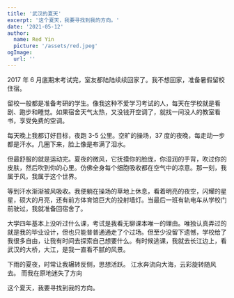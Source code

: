 ```yaml
---
title: '武汉的夏天'
excerpt: '这个夏天，我要寻找到我的方向。'
date: '2021-05-12'
author:
  name: Red Yin
  picture: '/assets/red.jpeg'
ogImage:
  url: ''
---
```


2017 年 6 月底期末考试完，室友都陆陆续续回家了。我不想回家，准备暑假留校住宿。

留校一般都是准备考研的学生。像我这种不爱学习考试的人，每天在学校就是看剧、跑步和睡觉。如果宿舍天气太热，又没钱开空调了，就找一间没人的教室看书，享受免费的空调。

每天晚上我都订好目标，夜跑 3-5 公里。空旷的操场，37 度的夜晚，每走动一步都是汗水。几圈下来，脸上像是布满了泪水。

但最舒服的就是运动完。夏夜的微风，它抚摸你的脸庞，你湿润的手背，吹过你的皮肤，然后吹到你的心里。仿佛全身每个细胞吸收都在空气中的凉意。那一刻，我属于风，我属于这个世界。

等到汗水渐渐被风吸收。我便躺在操场的草地上休息，看着明亮的夜空，闪耀的星星，硕大的月亮，还有前方体育馆巨大的投射墙灯。当最后一班有轨电车从学校门前驶过，我就准备回宿舍了。

大学四年基本上没听过什么课，考试是我看无聊课本唯一的理由。唯独认真弄过的就是我的毕业设计，但也只能普普通通走了个过场。但至少没留下遗憾，学校给了我很多自由，让我有时间去探索自己想要什么。有时候逃课，我就去长江边上，看武汉的大桥，大江，是我一直看不腻的风景。

下雨的夏夜，时常让我辗转反侧，思想活跃。
江水奔流向大海，云彩旋转随风去。
而我在原地迷失了方向

这个夏天，我要寻找到我的方向。
